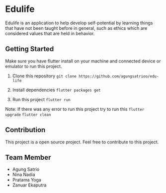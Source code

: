 # Edulife

Edulife is an application to help develop self-potential by learning things that have not been taught before in general, such as ethics which are considered values that are held in behavior.

## Getting Started

Make sure you have flutter install on your machine and connected device or emulator to run this project.
1. Clone this repository
`git clone https://github.com/agungsatrioo/edu-life`

2. Install dependencies
`flutter packages get`

3. Run this project
`flutter run`

Note: If there was any error to run this project try to run this
`flutter upgrade`
`flutter clean`

## Contribution

This project is a open source project. Feel free to contribute to this project.

## Team Member

- Agung Satrio
- Nina Nadia
- Pratama Yoga
- Zanuar Ekaputra
